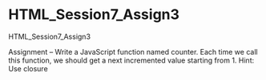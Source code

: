 # HTML_Session7_Assign3
HTML_Session7_Assign3

Assignment – Write a JavaScript function named counter. Each time we call this function, we should get a next incremented value starting from 1. Hint: Use closure  
